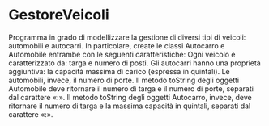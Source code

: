 # GestoreVeicoli
Programma in grado di modellizzare la gestione di diversi tipi di veicoli: automobili e autocarri. 
In particolare, create le classi Autocarro e Automobile entrambe con le seguenti caratteristiche: Ogni veicolo è caratterizzato da:  targa e numero di posti. 
Gli autocarri hanno una proprietà aggiuntiva: la capacità massima di carico (espressa in quintali).
Le automobili, invece, il numero di porte. 
Il metodo toString degli oggetti Automobile deve ritornare il numero di targa e il numero di porte, separati dal carattere «:». 
Il metodo toString degli oggetti Autocarro, invece, deve ritornare il numero di targa e la massima capacità in quintali, separati dal carattere «:». 
